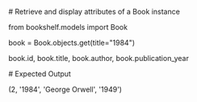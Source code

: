 \# Retrieve and display attributes of a Book instance

from bookshelf.models import Book

book = Book.objects.get(title="1984")

book.id, book.title, book.author, book.publication\_year



\# Expected Output 

(2, '1984', 'George Orwell', '1949')

